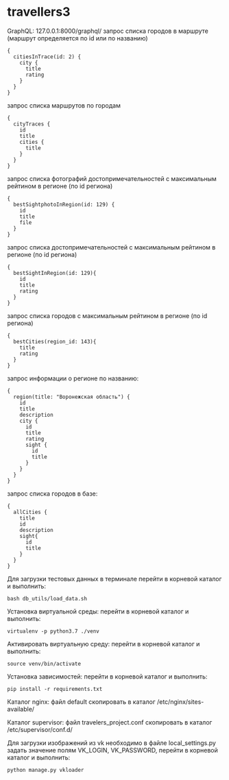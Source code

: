 # travellers3

GraphQL: 
127.0.0.1:8000/graphql/
запрос списка городов в маршруте (маршрут определяется по id или по названию)
~~~
{
  citiesInTrace(id: 2) {
    city {
      title
      rating
    }
  }
}
~~~

запрос списка маршрутов по городам
~~~
{
  cityTraces {
    id
    title
    cities {
      title
    }
  }
}
~~~

запрос списка фотографий достопримечательностей с максимальным рейтином в регионе (по id региона)
~~~
{
  bestSightphotoInRegion(id: 129) {
    id
    title
    file
  }
}
~~~

запрос списка достопримечательностей с максимальным рейтином в регионе (по id региона)
~~~
{
  bestSightInRegion(id: 129){
    id
    title
    rating
  }
}
~~~

запрос списка городов с максимальным рейтином в регионе (по id региона)
~~~
{
  bestCities(region_id: 143){
    title
    rating
  }
}
~~~

запрос информации о регионе по названию:
~~~
{
  region(title: "Воронежская область") {
    id
    title
    description
    city {
      id
      title
      rating
      sight {
        id
        title
      }
    }
  }
}
~~~

запрос списка городов в базе:
~~~
{
  allCities {
    title
    id
    description
    sight{
      id
      title
    }
  }
}
~~~


Для загрузки тестовых данных в терминале перейти в корневой каталог и выполнить:
~~~
bash db_utils/load_data.sh 
~~~
Установка виртуальной среды:
перейти в корневой каталог и выполнить:
```
virtualenv -p python3.7 ./venv
```
Активировать виртуальную среду:
перейти в корневой каталог и выполнить:
```
source venv/bin/activate
```
Установка зависимостей:
перейти в корневой каталог и выполнить:
```
pip install -r requirements.txt
```
Каталог nginx:
файл default скопировать в каталог /etc/nginx/sites-available/

Каталог supervisor:
файл travelers_project.conf скопировать в каталог /etc/supervisor/conf.d/

Для загрузки изображений из vk необходимо в файле local_settings.py
задать значение полям VK_LOGIN, VK_PASSWORD,
перейти в корневой каталог и выполнить:
```
python manage.py vkloader
```
